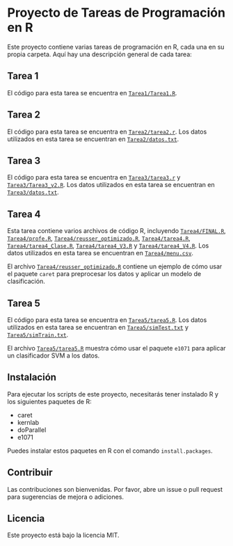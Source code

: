 # Proyecto de Tareas de Programación en R

Este proyecto contiene varias tareas de programación en R, cada una en su propia carpeta. Aquí hay una descripción general de cada tarea:

## Tarea 1

El código para esta tarea se encuentra en [`Tarea1/Tarea1.R`](command:_github.copilot.openRelativePath?%5B%22Tarea1%2FTarea1.R%22%5D "Tarea1/Tarea1.R").

## Tarea 2

El código para esta tarea se encuentra en [`Tarea2/tarea2.r`](command:_github.copilot.openRelativePath?%5B%22Tarea2%2Ftarea2.r%22%5D "Tarea2/tarea2.r"). Los datos utilizados en esta tarea se encuentran en [`Tarea2/datos.txt`](command:_github.copilot.openRelativePath?%5B%22Tarea2%2Fdatos.txt%22%5D "Tarea2/datos.txt").

## Tarea 3

El código para esta tarea se encuentra en [`Tarea3/tarea3.r`](command:_github.copilot.openRelativePath?%5B%22Tarea3%2Ftarea3.r%22%5D "Tarea3/tarea3.r") y [`Tarea3/Tarea3_v2.R`](command:_github.copilot.openRelativePath?%5B%22Tarea3%2FTarea3_v2.R%22%5D "Tarea3/Tarea3_v2.R"). Los datos utilizados en esta tarea se encuentran en [`Tarea3/datos.txt`](command:_github.copilot.openRelativePath?%5B%22Tarea3%2Fdatos.txt%22%5D "Tarea3/datos.txt").

## Tarea 4

Esta tarea contiene varios archivos de código R, incluyendo [`Tarea4/FINAL.R`](command:_github.copilot.openRelativePath?%5B%22Tarea4%2FFINAL.R%22%5D "Tarea4/FINAL.R"), [`Tarea4/profe.R`](command:_github.copilot.openRelativePath?%5B%22Tarea4%2Fprofe.R%22%5D "Tarea4/profe.R"), [`Tarea4/reusser_optimizado.R`](command:_github.copilot.openRelativePath?%5B%22Tarea4%2Freusser_optimizado.R%22%5D "Tarea4/reusser_optimizado.R"), [`Tarea4/tarea4.R`](command:_github.copilot.openRelativePath?%5B%22Tarea4%2Ftarea4.R%22%5D "Tarea4/tarea4.R"), [`Tarea4/tarea4_Clase.R`](command:_github.copilot.openRelativePath?%5B%22Tarea4%2Ftarea4_Clase.R%22%5D "Tarea4/tarea4_Clase.R"), [`Tarea4/tarea4_V3.R`](command:_github.copilot.openRelativePath?%5B%22Tarea4%2Ftarea4_V3.R%22%5D "Tarea4/tarea4_V3.R") y [`Tarea4/tarea4_V4.R`](command:_github.copilot.openRelativePath?%5B%22Tarea4%2Ftarea4_V4.R%22%5D "Tarea4/tarea4_V4.R"). Los datos utilizados en esta tarea se encuentran en [`Tarea4/menu.csv`](command:_github.copilot.openRelativePath?%5B%22Tarea4%2Fmenu.csv%22%5D "Tarea4/menu.csv").

El archivo [`Tarea4/reusser_optimizado.R`](command:_github.copilot.openRelativePath?%5B%22Tarea4%2Freusser_optimizado.R%22%5D "Tarea4/reusser_optimizado.R") contiene un ejemplo de cómo usar el paquete `caret` para preprocesar los datos y aplicar un modelo de clasificación.

## Tarea 5

El código para esta tarea se encuentra en [`Tarea5/tarea5.R`](command:_github.copilot.openRelativePath?%5B%22Tarea5%2Ftarea5.R%22%5D "Tarea5/tarea5.R"). Los datos utilizados en esta tarea se encuentran en [`Tarea5/simTest.txt`](command:_github.copilot.openRelativePath?%5B%22Tarea5%2FsimTest.txt%22%5D "Tarea5/simTest.txt") y [`Tarea5/simTrain.txt`](command:_github.copilot.openRelativePath?%5B%22Tarea5%2FsimTrain.txt%22%5D "Tarea5/simTrain.txt").

El archivo [`Tarea5/tarea5.R`](command:_github.copilot.openRelativePath?%5B%22Tarea5%2Ftarea5.R%22%5D "Tarea5/tarea5.R") muestra cómo usar el paquete `e1071` para aplicar un clasificador SVM a los datos.

## Instalación

Para ejecutar los scripts de este proyecto, necesitarás tener instalado R y los siguientes paquetes de R:

- caret
- kernlab
- doParallel
- e1071

Puedes instalar estos paquetes en R con el comando `install.packages`.

## Contribuir

Las contribuciones son bienvenidas. Por favor, abre un issue o pull request para sugerencias de mejora o adiciones.

## Licencia

Este proyecto está bajo la licencia MIT.
